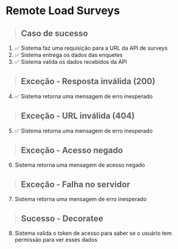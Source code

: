# Remote Load Surveys

> ## Caso de sucesso
1. ✅ Sistema faz uma requisição para a URL da API de surveys
2. ✅ Sistema entrega os dados das enquetes
3. ✅ Sistema valida os dados recebidos da API

> ## Exceção - Resposta inválida (200)
4. ✅ Sistema retorna uma mensagem de erro inesperado

> ## Exceção - URL inválida (404)
5. ✅ Sistema retorna uma mensagem de erro inesperado

> ## Exceção - Acesso negado
6. Sistema retorna uma mensagem de acesso negado

> ## Exceção - Falha no servidor
7. Sistema retorna uma mensagem de erro inesperado

> ## Sucesso - Decoratee
8. Sistema valida o token de acesso para saber se o usuário tem permissão para ver esses dados